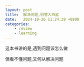 ```yaml
---
layout: post
title:  解决问题,别管大白鲨
date:   2024-10-26 11:24:29 +0800
categories: 
    - review
    - learning
---
```


这本书讲的是,遇到问题该怎么做

但看不懂问题,又何从解决问题